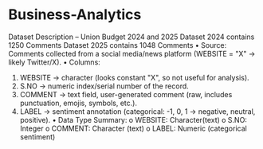 # Business-Analytics

Dataset Description – Union Budget 2024 and 2025
Dataset 2024 contains 1250 Comments 
Dataset 2025 contains 1048 Comments
•	Source: Comments collected from a social media/news platform (WEBSITE = "X" → likely Twitter/X).
•	Columns:
1.	WEBSITE → character (looks constant "X", so not useful for analysis).
2.	S.NO → numeric index/serial number of the record.
3.	COMMENT → text field, user-generated comment (raw, includes punctuation, emojis, symbols, etc.).
4.	LABEL → sentiment annotation (categorical: -1, 0, 1 → negative, neutral, positive).
•	Data Type Summary:
o	WEBSITE: Character(text)
o	S.NO: Integer
o	COMMENT: Character (text)
o	LABEL: Numeric (categorical sentiment)
